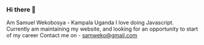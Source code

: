 ### Hi there 👋
Am Samuel Wekobosya - Kampala Uganda
I love doing Javascript.
Currently am maintaining my website, and looking for an opportunity to start of my career
Contact me on - samweko@gmail.com

<ThanksForVisitingMyGithubProfile action="HelpMeStarMyPinnedRepo" />

<!--
**XamuelUG/xamuelug** is a ✨ _special_ ✨ repository because its `README.md` (this file) appears on your GitHub profile.

Here are some ideas to get you started:

- 🔭 I’m currently working on ...
- 🌱 I’m currently learning ...
- 👯 I’m looking to collaborate on ...
- 🤔 I’m looking for help with ...
- 💬 Ask me about ...
- 📫 How to reach me: ...
- 😄 Pronouns: ...
- ⚡ Fun fact: ...
-->

